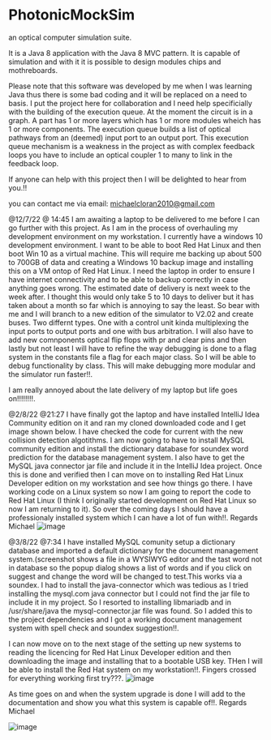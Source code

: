 # PhotonicMockSim
an optical computer simulation suite.

It is a Java 8 application with the Java 8 MVC pattern. It is capable of simulation and with it it is possible to design modules chips and mothreboards.

Please note that this software was developed by me when I was learning Java thus there is some bad coding and it will be replaced on a need to basis. I put the project 
here for collaboration and I need help specificially with the building of the execution queue. At the moment the circuit is in a graph. A part has 1 or more layers
which has 1 or more modules wheich has 1 or more components. The execution queue builds a list of optical pathways from an (deemed) input port to an output port. This
execution queue mechanism is a weakness in the project as with complex feedback loops you have to include an optical coupler 1 to many to link in the feedback loop.

If anyone can help with this project then I will be delighted to hear from you.!!

you can contact me via email: michaelcloran2010@gmail.com

@12/7/22 @ 14:45
I am awaiting a laptop to be delivered to me before I can go further with this project. As I am in the process of overhauling my development environment on my workstation. I currently have a windows 10 development environment. I want to be able to boot Red Hat Linux and then boot Win 10 as a virtual machine. This will require me backing up about 500 to 700GB of data and creating a Windows 10 backup image and installing this on a VM ontop of Red Hat Linux. I need the laptop in order to ensure I have internet connectivity and to be able to backup correctly in case anything goes wrong. The estimated date of delivery is next week to the week after. I thought this would only take 5 to 10 days to deliver but it has taken about a month so far which is annoying to say the least. So bear with me and I will branch to a new edition of the simulator to V2.02 and create buses. Two differnt types. One with a control unit kinda multiplexing the input ports to output ports and one with bus arbitration. I will also have to add new comnponents optical flip flops with pr and clear pins and then lastly but not least I will have to refine the way debugging is done to a flag system in the constants file a flag for each major class. So I will be able to debug functionality by class. This will make debugging more modular and the simulator run faster!!.

I am really annoyed about the late delivery of my laptop but life goes on!!!!!!!!.

@2/8/22 @21:27
I have finally got the laptop and have installed IntelliJ Idea Community edition on it and ran my cloned downloaded code and I get image shown below. I have checked the code for current with the new collision detection algotithms. I am now going to have to install MySQL community edition and install the dictionary database for soundex word prediction for the database management system. I also have to get the MySQL java connector jar file and include it in the IntelliJ Idea project. Once this is done and verified then I can move on to installing Red Hat Linux Developer edition on my workstation and see how things go there. I have working code on a Linux system so now I am going to report the code to Red Hat Linux (I think I originally started development on Red Hat Linux so now I am returning to it). So over the coming days I should have a professionaly installed system which I can have a lot of fun with!!.
Regards Michael
![image](https://user-images.githubusercontent.com/107754541/182467258-2d4a64a7-5bea-41b3-97b5-7426bbf0da98.png)


@3/8/22 @7:34
I have installed MySQL comunity setup a dictionary database and imported a default dictionary for the document management system.(screenshot shows a file in a WYSIWYG editor and the tast word not in database so the popup dialog shows a list of words and if you click on suggest and change the word will be changed to test.This works via a soundex. I had to install the java-connector which was tedious as I tried installing the mysql.com java connector but I could not find the jar file to include it in my project. So I resorted to installing libmariadb and in /usr/share/java the mysql-connector.jar file was found. So I added this to the project dependencies and I got a working document management system with spell check and soundex suggestion!!.

I can now move on to the next stage of the setting up new systems to reading the licencing for Red Hat Linux Developer edition and then downloading the image and installing that to a bootable USB key. THen I will be able to install the Red Hat system on my workstation!!. Fingers crossed for everything working first try???.
![image](https://user-images.githubusercontent.com/107754541/182541023-28718383-5d6a-46b5-af7d-8bf253b0836d.png)



As time goes on and when the system upgrade is done I will add to the documentation and show you what this system is capable of!!.
Regards
Michael







![image](https://user-images.githubusercontent.com/107754541/174435515-2f15a520-4091-4cf4-bab6-ed286bf472c5.png)
